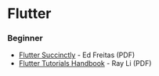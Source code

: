 # Flutter

### Beginner

* [Flutter Succinctly](https://www.syncfusion.com/succinctly-free-ebooks/flutter-succinctly) - Ed Freitas (PDF)
* [Flutter Tutorials Handbook](https://kodestat.gitbook.io/flutter) - Ray Li (PDF)


